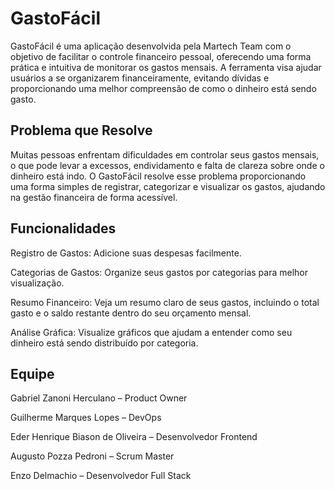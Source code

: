 # GastoFácil

GastoFácil é uma aplicação desenvolvida pela Martech Team com o objetivo de facilitar o controle financeiro pessoal, oferecendo uma forma prática e intuitiva de monitorar os gastos mensais. A ferramenta visa ajudar usuários a se organizarem financeiramente, evitando dívidas e proporcionando uma melhor compreensão de como o dinheiro está sendo gasto.

## Problema que Resolve

Muitas pessoas enfrentam dificuldades em controlar seus gastos mensais, o que pode levar a excessos, endividamento e falta de clareza sobre onde o dinheiro está indo. O GastoFácil resolve esse problema proporcionando uma forma simples de registrar, categorizar e visualizar os gastos, ajudando na gestão financeira de forma acessível.

## Funcionalidades

Registro de Gastos: Adicione suas despesas facilmente.

Categorias de Gastos: Organize seus gastos por categorias para melhor visualização.

Resumo Financeiro: Veja um resumo claro de seus gastos, incluindo o total gasto e o saldo restante dentro do seu orçamento mensal.

Análise Gráfica: Visualize gráficos que ajudam a entender como seu dinheiro está sendo distribuído por categoria.

## Equipe

Gabriel Zanoni Herculano – Product Owner

Guilherme Marques Lopes – DevOps

Eder Henrique Biason de Oliveira – Desenvolvedor Frontend

Augusto Pozza Pedroni – Scrum Master

Enzo Delmachio – Desenvolvedor Full Stack
